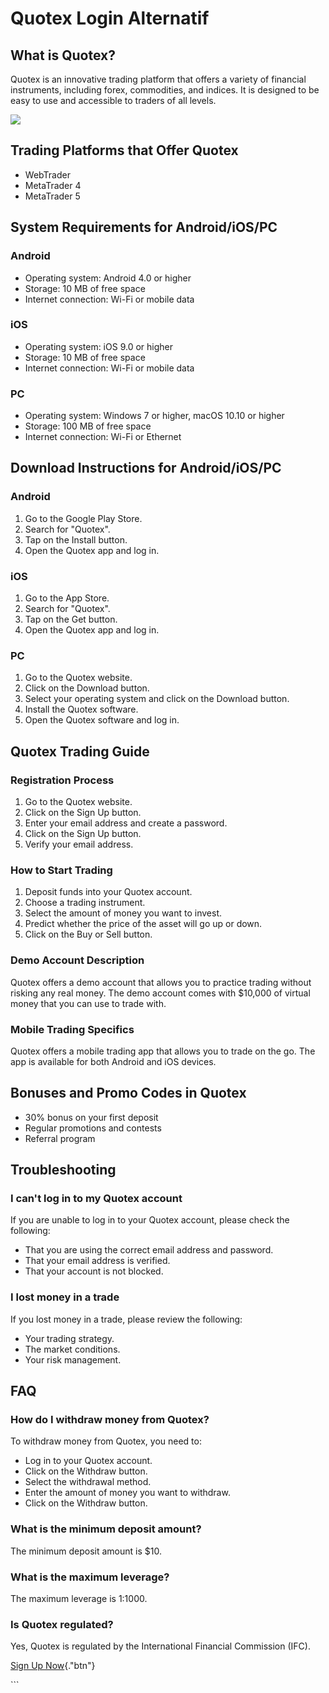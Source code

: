# Quotex Login Alternatif

## What is Quotex?

Quotex is an innovative trading platform that offers a variety of
financial instruments, including forex, commodities, and indices. It is
designed to be easy to use and accessible to traders of all levels.

[![](https://static.quotex.io/files/12_en/300_250.jpg)](https://traff.sbs/brokerqxlid)

## Trading Platforms that Offer Quotex

-   WebTrader
-   MetaTrader 4
-   MetaTrader 5

## System Requirements for Android/iOS/PC

### Android

-   Operating system: Android 4.0 or higher
-   Storage: 10 MB of free space
-   Internet connection: Wi-Fi or mobile data

### iOS

-   Operating system: iOS 9.0 or higher
-   Storage: 10 MB of free space
-   Internet connection: Wi-Fi or mobile data

### PC

-   Operating system: Windows 7 or higher, macOS 10.10 or higher
-   Storage: 100 MB of free space
-   Internet connection: Wi-Fi or Ethernet

## Download Instructions for Android/iOS/PC

### Android

1.  Go to the Google Play Store.
2.  Search for "Quotex".
3.  Tap on the Install button.
4.  Open the Quotex app and log in.

### iOS

1.  Go to the App Store.
2.  Search for "Quotex".
3.  Tap on the Get button.
4.  Open the Quotex app and log in.

### PC

1.  Go to the Quotex website.
2.  Click on the Download button.
3.  Select your operating system and click on the Download button.
4.  Install the Quotex software.
5.  Open the Quotex software and log in.

## Quotex Trading Guide

### Registration Process

1.  Go to the Quotex website.
2.  Click on the Sign Up button.
3.  Enter your email address and create a password.
4.  Click on the Sign Up button.
5.  Verify your email address.

### How to Start Trading

1.  Deposit funds into your Quotex account.
2.  Choose a trading instrument.
3.  Select the amount of money you want to invest.
4.  Predict whether the price of the asset will go up or down.
5.  Click on the Buy or Sell button.

### Demo Account Description

Quotex offers a demo account that allows you to practice trading without
risking any real money. The demo account comes with \$10,000 of virtual
money that you can use to trade with.

### Mobile Trading Specifics

Quotex offers a mobile trading app that allows you to trade on the go.
The app is available for both Android and iOS devices.

## Bonuses and Promo Codes in Quotex

-   30% bonus on your first deposit
-   Regular promotions and contests
-   Referral program

## Troubleshooting

### I can\'t log in to my Quotex account

If you are unable to log in to your Quotex account, please check the
following:

-   That you are using the correct email address and password.
-   That your email address is verified.
-   That your account is not blocked.

### I lost money in a trade

If you lost money in a trade, please review the following:

-   Your trading strategy.
-   The market conditions.
-   Your risk management.

## FAQ

### How do I withdraw money from Quotex?

To withdraw money from Quotex, you need to:

-   Log in to your Quotex account.
-   Click on the Withdraw button.
-   Select the withdrawal method.
-   Enter the amount of money you want to withdraw.
-   Click on the Withdraw button.

### What is the minimum deposit amount?

The minimum deposit amount is \$10.

### What is the maximum leverage?

The maximum leverage is 1:1000.

### Is Quotex regulated?

Yes, Quotex is regulated by the International Financial Commission
(IFC).

[Sign Up Now](\%22https://traff.sbs/brokerqxsignup\%22){."btn"}

\`\`\`

